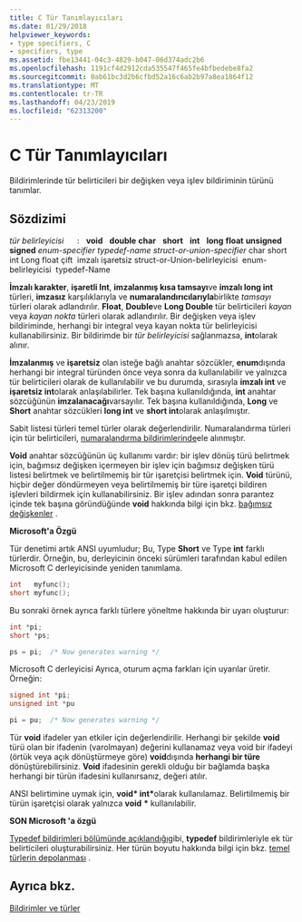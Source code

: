 ```yaml
---
title: C Tür Tanımlayıcıları
ms.date: 01/29/2018
helpviewer_keywords:
- type specifiers, C
- specifiers, type
ms.assetid: fbe13441-04c3-4829-b047-06d374adc2b6
ms.openlocfilehash: 1191cf4d2912cda535547f465fe4bfbedebe8fa2
ms.sourcegitcommit: 0ab61bc3d2b6cfbd52a16c6ab2b97a8ea1864f12
ms.translationtype: MT
ms.contentlocale: tr-TR
ms.lasthandoff: 04/23/2019
ms.locfileid: "62313200"
---
```

# <a name="c-type-specifiers"></a>C Tür Tanımlayıcıları

Bildirimlerinde tür belirticileri bir değişken veya işlev bildiriminin türünü tanımlar.

## <a name="syntax"></a>Sözdizimi

*tür belirleyicisi* &nbsp; &nbsp; &nbsp;: &nbsp; **void** &nbsp; **double** **char** &nbsp; **short** &nbsp; **int** &nbsp; **long** **float** **unsigned** **signed** *enum-specifier* *typedef-name* *struct-or-union-specifier* char short int Long float çift &nbsp;imzalı işaretsiz struct-or-Union-belirleyicisi &nbsp;enum-belirleyicisi &nbsp;typedef-Name &nbsp; &nbsp; &nbsp; &nbsp; &nbsp; &nbsp; &nbsp; &nbsp; &nbsp; &nbsp; &nbsp; &nbsp; &nbsp; &nbsp; &nbsp; &nbsp; &nbsp; &nbsp; &nbsp; &nbsp; &nbsp; &nbsp; &nbsp; &nbsp; &nbsp; &nbsp; &nbsp; &nbsp; &nbsp; &nbsp; &nbsp; &nbsp; &nbsp; &nbsp; &nbsp; &nbsp; &nbsp;

**İmzalı karakter**, **işaretli Int**, **imzalanmış kısa tamsayı**ve **imzalı long int** türleri, **imzasız** karşılıklarıyla ve **numaralandırıcılarıyla**birlikte *tamsayı* türleri olarak adlandırılır. **Float**, **Double**ve **Long Double** tür belirticileri *kayan* veya *kayan nokta* türleri olarak adlandırılır. Bir değişken veya işlev bildiriminde, herhangi bir integral veya kayan nokta tür belirleyicisi kullanabilirsiniz. Bir bildirimde bir *tür belirleyicisi* sağlanmazsa, **int**olarak alınır.

**İmzalanmış** ve **işaretsiz** olan isteğe bağlı anahtar sözcükler, **enum**dışında herhangi bir integral türünden önce veya sonra da kullanılabilir ve yalnızca tür belirticileri olarak de kullanılabilir ve bu durumda, sırasıyla **imzalı int** ve **işaretsiz int**olarak anlaşılabilirler. Tek başına kullanıldığında, **int** anahtar sözcüğünün **imzalanacağı**varsayılır. Tek başına kullanıldığında, **Long** ve **Short** anahtar sözcükleri **long int** ve **short int**olarak anlaşılmıştır.

Sabit listesi türleri temel türler olarak değerlendirilir. Numaralandırma türleri için tür belirticileri, [numaralandırma bildirimlerinde](../c-language/c-enumeration-declarations.md)ele alınmıştır.

**Void** anahtar sözcüğünün üç kullanımı vardır: bir işlev dönüş türü belirtmek için, bağımsız değişken içermeyen bir işlev için bağımsız değişken türü listesi belirtmek ve belirtilmemiş bir tür işaretçisi belirtmek için. **Void** türünü, hiçbir değer döndürmeyen veya belirtilmemiş bir türe işaretçi bildiren işlevleri bildirmek için kullanabilirsiniz. Bir işlev adından sonra parantez içinde tek başına göründüğünde **void** hakkında bilgi için bkz. [bağımsız değişkenler](../c-language/arguments.md) .

**Microsoft'a Özgü**

Tür denetimi artık ANSI uyumludur; Bu, Type **Short** ve Type **int** farklı türlerdir. Örneğin, bu, derleyicinin önceki sürümleri tarafından kabul edilen Microsoft C derleyicisinde yeniden tanımlama.

```C
int   myfunc();
short myfunc();
```

Bu sonraki örnek ayrıca farklı türlere yöneltme hakkında bir uyarı oluşturur:

```C
int *pi;
short *ps;

ps = pi;  /* Now generates warning */
```

Microsoft C derleyicisi Ayrıca, oturum açma farkları için uyarılar üretir. Örneğin:

```C
signed int *pi;
unsigned int *pu

pi = pu;  /* Now generates warning */
```

Tür **void** ifadeler yan etkiler için değerlendirilir. Herhangi bir şekilde **void** türü olan bir ifadenin (varolmayan) değerini kullanamaz veya void bir ifadeyi (örtük veya açık dönüştürmeye göre) **void**dışında **herhangi bir türe** dönüştürebilirsiniz. **Void** ifadesinin gerekli olduğu bir bağlamda başka herhangi bir türün ifadesini kullanırsanız, değeri atılır.

ANSI belirtimine uymak için, <strong>void\* </strong> <strong>int\*</strong>olarak kullanılamaz. Belirtilmemiş bir türün işaretçisi olarak yalnızca **void** <strong>\*</strong> kullanılabilir.

**SON Microsoft 'a özgü**

[Typedef bildirimleri bölümünde açıklandığı](../c-language/typedef-declarations.md)gibi, **typedef** bildirimleriyle ek tür belirticileri oluşturabilirsiniz. Her türün boyutu hakkında bilgi için bkz. [temel türlerin depolanması](../c-language/storage-of-basic-types.md) .

## <a name="see-also"></a>Ayrıca bkz.

[Bildirimler ve türler](../c-language/declarations-and-types.md)
